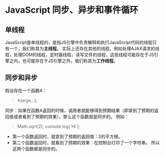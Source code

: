 # JavaScript 同步、异步和事件循环

## 单线程
JavaScript是单线程的，是指JS引擎中负责解释和执行JavaScript代码的线程只有一个，我们称其为**主线程**。
实际上还存在其他的线程，例如处理AJAX请求的线程，处理DOM的线程，定时器线程，读写文件的线程，这些线程可能存在于JS引擎之内，也可能存在于JS引擎之外，我们称其为**工作线程**。

## 同步和异步
假设存在一个函数A：
> A(args...);

同步：如果在函数A返回的时候，调用者就能够得到预期结果（即拿到了预期的返回值或者看到了预期的效果），那么这个函数就是同步的。
例如：

> Math.sqrt(2);
> console.log(&#96;Hi&#96;);

* 第一个函数返回时，就拿到了预期的返回值：2的平方根。
* 第二个函数返回时，就看到了预期的效果：在控制台打印了一个字符串。
所以这两个函数都是同步的。